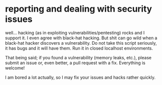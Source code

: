 # reporting and dealing with security issues

well... hacking (as in exploiting vulnerabilities/pentesting) rocks and I support it. I even agree with black-hat hacking. But shit can
go wild when a black-hat hacker discovers a vulnerability. Do not take this script seriously, it has bugs and it will have them. Run it
in closed localhost environments.

That being said; if you found a vulnerability (memory leaks, etc.), please submit an issue or, even better, a pull request with
a fix. Everything is welcome!

I am bored a lot actually, so I may fix your issues and hacks rather quickly.
